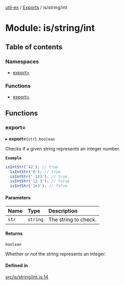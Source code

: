 [util-ex](../README.md) / [Exports](../modules.md) / is/string/int

# Module: is/string/int

## Table of contents

### Namespaces

- [export&#x3D;](is_string_int.export_.md)

### Functions

- [export&#x3D;](is_string_int.md#export&#x3D;)

## Functions

### export&#x3D;

▸ **export=**(`str`): `boolean`

Checks if a given string represents an integer number.

**`Example`**

```ts
isIntStr('42'); // true
  isIntStr('0'); // true
  isIntStr('-123'); // true
  isIntStr('12.3'); // false
  isIntStr('1e3'); // false
```

#### Parameters

| Name | Type | Description |
| :------ | :------ | :------ |
| `str` | `string` | The string to check. |

#### Returns

`boolean`

Whether or not the string represents an integer.

#### Defined in

[src/is/string/int.js:14](https://github.com/snowyu/util-ex.js/blob/10dfb41/src/is/string/int.js#L14)
